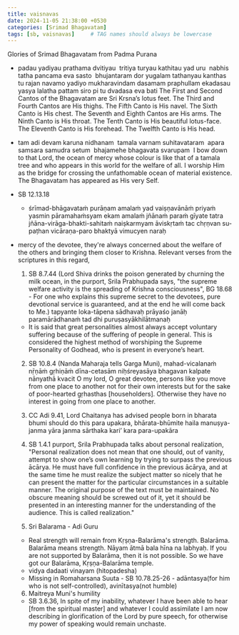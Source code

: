 ```yaml
---
title: vaisnavas
date: 2024-11-05 21:38:00 +0530
categories: [Srimad Bhagavatam]
tags: [sb, vaisnavas]     # TAG names should always be lowercase
---
```


Glories of Srimad Bhagavatam from Padma Purana
- padau yadiyau prathama dvitiyau 
  tritiya turyau kathitau yad uru 
  nabhis tatha pancama eva sasto 
  bhujantaram dor yugalam tathanyau
  kanthas tu rajan navamo yadiyo mukharavindam
  dasamam praphullam ekadasau yasya lalatha pattam
  siro pi tu dvadasa eva bati
  The First and Second Cantos of the Bhagavatam are Sri Krsna’s lotus feet. The Third and Fourth Cantos are His thighs. The Fifth Canto is His navel. The Sixth Canto is His chest. The Seventh and Eighth Cantos are His arms. The Ninth Canto is His throat. The Tenth Canto is His beautiful lotus-face. The Eleventh Canto is His forehead. The Twelfth Canto is His head.

- tam adi devam karuna nidhanam 
  tamala varnam suhitavataram 
  apara samsara samudra setum 
  bhajamehe bhagavata svarupam 
  I bow down to that Lord, the ocean of mercy whose colour is like that of a tamala tree and who appears in this world for the welfare of all. I worship Him as the bridge for crossing the unfathomable ocean of material existence. The Bhagavatam has appeared as His very Self.

- SB 12.13.18
  - śrīmad-bhāgavataṁ purāṇam amalaṁ yad vaiṣṇavānāṁ priyaṁ
    yasmin pāramahaṁsyam ekam amalaṁ jñānaṁ paraṁ gīyate
    tatra jñāna-virāga-bhakti-sahitaṁ naiṣkarmyam āviskṛtaṁ
    tac chṛṇvan su-paṭhan vicāraṇa-paro bhaktyā vimucyen naraḥ



- mercy of the devotee, they're always concerned about the welfare of the others and bringing them closer to Krishna. Relevant verses from the scriptures in this regard,
  1. SB 8.7.44 (Lord Shiva drinks the poison generated by churning the milk ocean, in the purport, Srila Prabhupada says, "the supreme welfare activity is the spreading of Krishna consciousness", BG 18.68 - For one who explains this supreme secret to the devotees, pure devotional service is guaranteed, and at the end he will come back to Me.)
   tapyante loka-tāpena
   sādhavaḥ prāyaśo janāḥ
   paramārādhanaṁ tad dhi
   puruṣasyākhilātmanaḥ
  - It is said that great personalities almost always accept voluntary suffering because of the suffering of people in general. This is considered the highest method of worshiping the Supreme Personality of Godhead, who is present in everyone’s heart.
  2.  SB 10.8.4 (Nanda Maharaja tells Garga Muni),
    mahad-vicalanaṁ nṝṇāṁ
    gṛhiṇāṁ dīna-cetasām
    niḥśreyasāya bhagavan
    kalpate nānyathā kvacit
  O my lord, O great devotee, persons like you move from one place to another not for their own interests but for the sake of poor-hearted gṛhasthas [householders]. Otherwise they have no interest in going from one place to another.
  3. CC Adi 9.41, Lord Chaitanya has advised people born in bharata bhumi should do this para upakara,
    bhārata-bhūmite haila manuṣya-janma yāra
    janma sārthaka kari’ kara para-upakāra
  4. SB 1.4.1 purport, Srila Prabhupada talks about personal realization, "Personal realization does not mean that one should, out of vanity, attempt to show one’s own learning by trying to surpass the previous ācārya. He must have full confidence in the previous ācārya, and at the same time he must realize the subject matter so nicely that he can present the matter for the particular circumstances in a suitable manner. The original purpose of the text must be maintained. No obscure meaning should be screwed out of it, yet it should be presented in an interesting manner for the understanding of the audience. This is called realization."

     
  5. Sri Balarama - Adi Guru
    - Real strength will remain from Kṛṣṇa-Balarāma's strength. Balarāma. Balarāma means strength. Nāyam ātmā bala hīna na labhyaḥ. If you are not supported by Balarāma, then it is not possible. So we have got our Balarāma, Kṛṣṇa-Balarāma temple.
    - vidya dadaati vinayam (hitopadesha)
    - Missing in Romaharsana Suuta - SB 10.78.25-26 - adāntasya(for him who is not self-controlled), avinītasya(not humble)
    
  6. Maitreya Muni's humility
    - SB 3.6.36, In spite of my inability, whatever I have been able to hear [from the spiritual master] and whatever I could assimilate I am now describing in glorification of the Lord by pure speech, for otherwise my power of speaking would remain unchaste.

